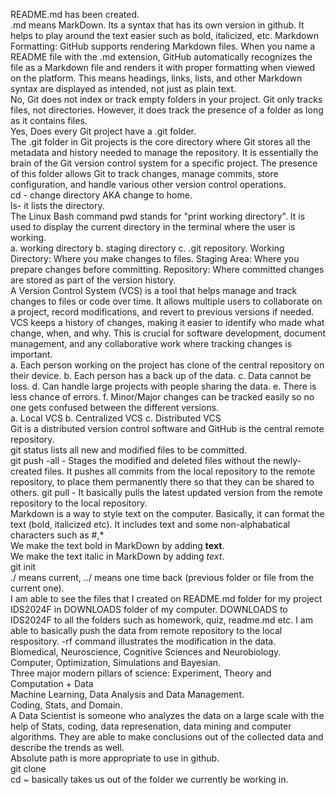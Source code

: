 README.md has been created.  
.md means MarkDown. Its a syntax that has its own version in github. It helps to play around the text easier such as bold, italicized, etc. Markdown Formatting: GitHub supports rendering Markdown files. When you name a README file with the .md extension, GitHub automatically recognizes the file as a Markdown file and renders it with proper formatting when viewed on the platform. This means headings, links, lists, and other Markdown syntax are displayed as intended, not just as plain text.  
No, Git does not index or track empty folders in your project. Git only tracks files, not directories. However, it does track the presence of a folder as long as it contains files.     
Yes, Does every Git project have a .git folder.    
The .git folder in Git projects is the core directory where Git stores all the metadata and history needed to manage the repository. It is essentially the brain of the Git version control system for a specific project. The presence of this folder allows Git to track changes, manage commits, store configuration, and handle various other version control operations.  
cd - change directory AKA change to home.    
ls- it lists the directory.    
The Linux Bash command pwd stands for "print working directory". It is used to display the current directory in the terminal where the user is working.  
a. working directory b. staging directory  c. .git repository. Working Directory: Where you make changes to files. Staging Area: Where you prepare changes before committing. Repository: Where committed changes are stored as part of the version history.     
A Version Control System (VCS) is a tool that helps manage and track changes to files or code over time. It allows multiple users to collaborate on a project, record modifications, and revert to previous versions if needed. VCS keeps a history of changes, making it easier to identify who made what change, when, and why. This is crucial for software development, document management, and any collaborative work where tracking changes is important.  
a. Each person working on the project has clone of the central repository on their device. b. Each person has a back up of the data. c. Data cannot be loss. d. Can handle large projects with people sharing the data. e. There is less chance of errors. f. Minor/Major changes can be tracked easily so no one gets confused between the different versions.  
a. Local VCS b. Centralized VCS c. Distributed VCS  
Git is a distributed version control software and GitHub is the central remote repository.   
git status lists all new and modified files to be committed.    
git push -all - Stages the modified and deleted files without the newly-created files. It pushes all commits from the local repository to the remote repository, to place them permanently there so that they can be shared to others. 
git pull - It basically pulls the latest updated version from the remote repository to the local repository.  
Markdown is a way to style text on the computer. Basically, it can format the text (bold, italicized etc). It includes text and some non-alphabatical characters such as #,*    
We make the text bold in MarkDown by adding **text**.    
We make the text italic in MarkDown by adding *text*.       
git init  
./ means current, ../ means one time back (previous folder or file from the current one).   
I am able to see the files that I created on README.md folder for my project IDS2024F in DOWNLOADS folder of my computer. DOWNLOADS to IDS2024F to all the folders such as homework, quiz, readme.md etc. I am able to basically push the data from remote repository to the local respository. -rf command illustrates the modification in the data.  
Biomedical, Neuroscience, Cognitive Sciences and Neurobiology.  
Computer, Optimization, Simulations and Bayesian.  
Three major modern pillars of science: Experiment, Theory and Computation + Data  
Machine Learning, Data Analysis and Data Management.  
Coding, Stats, and Domain.  
A Data Scientist is someone who analyzes the data on a large scale with the help of Stats, coding, data represenation, data mining and computer algorithms. They are able to make conclusions out of the collected data and describe the trends as well.   
Absolute path is more appropriate to use in github.  
git clone  
cd ~ basically takes us out of the folder we currently be working in.   
